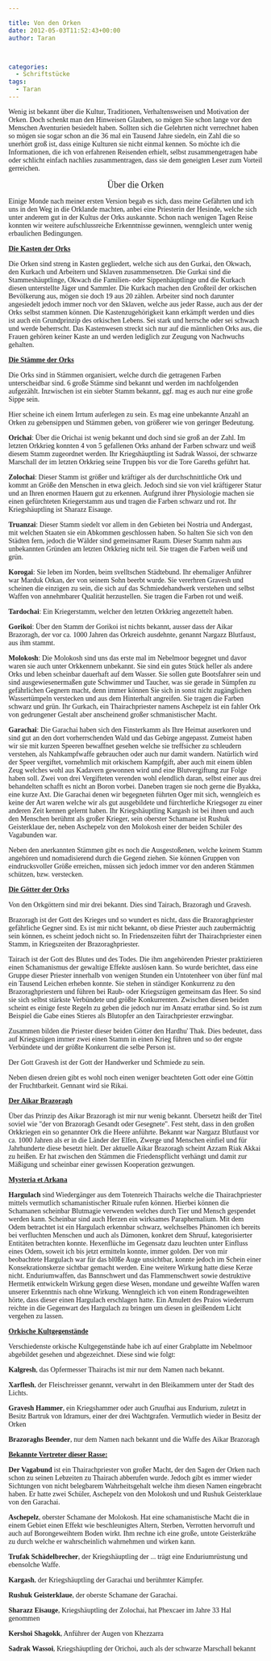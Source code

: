 ```yaml
---

title: Von den Orken
date: 2012-05-03T11:52:43+00:00
author: Taran



categories:
  - Schriftstücke
tags:
  - Taran
---
```

<span style="font-family: Constantia,serif;">Wenig ist bekannt über die Kultur, Traditionen, Verhaltensweisen und Motivation der Orken. Doch schenkt man den Hinweisen Glauben, so mögen Sie schon lange vor den Menschen Aventurien besiedelt haben. Sollten sich die Gelehrten nicht verrechnet haben so mögen sie sogar schon an die 36 mal ein Tausend Jahre siedeln, ein Zahl die so unerhört groß ist, dass einige Kulturen sie nicht einmal kennen. So möchte ich die Informationen, die ich von erfahrenen Reisenden erhielt, selbst zusammengetragen habe oder schlicht einfach nachlies zusammentragen, dass sie dem geneigten Leser zum Vorteil gerreichen.</span><!--more-->

<p align="center">
  <a name="_GoBack"></a> <span style="font-family: Constantia,serif;"><span style="font-size: large;">Über die Orken</span></span>
</p>

<span style="font-family: Constantia,serif;">Einige Monde nach meiner ersten Version begab es sich, dass meine Gefährten und ich uns in den Weg in die Orklande machten, anbei eine Priesterin der Hesinde, welche sich unter anderem gut in der Kultus der Orks auskannte. Schon nach wenigen Tagen Reise konnten wir weitere aufschlussreiche Erkenntnisse gewinnen, wenngleich unter wenig erbaulichen Bedingungen.</span>

<span style="font-family: Constantia,serif;"><u><b>Die Kasten der Orks</b></u></span>

<span style="font-family: Constantia,serif;">Die Orken sind streng in Kasten gegliedert, welche sich aus den Gurkai, den Okwach, den Kurkach und Arbeitern und Sklaven zusammensetzen. Die Gurkai sind die Stammeshäuptlinge, Okwach die Familien- oder Sippenhäuptlinge und die Kurkach diesen unterstellte Jäger und Sammler. Die Kurkach machen den Großteil der orkischen Bevölkerung aus, mögen sie doch 19 aus 20 zählen. Arbeiter sind noch darunter angesiedelt jedoch immer noch vor den Sklaven, welche aus jeder Rasse, auch aus der der Orks selbst stammen können. Die Kastenzugehörigkeit kann erkämpft werden und dies ist auch ein Grundprinzip des orkischen Lebens. Sei stark und herrsche oder sei schwach und werde beherrscht. Das Kastenwesen streckt sich nur auf die männlichen Orks aus, die Frauen gehören keiner Kaste an und werden lediglich zur Zeugung von Nachwuchs gehalten.</span>

<span style="font-family: Constantia,serif;"><u><b>Die Stämme der Orks</b></u></span>

<span style="font-family: Constantia,serif;">Die Orks sind in Stämmen organisiert, welche durch die getragenen Farben unterscheidbar sind. 6 große Stämme sind bekannt und werden im nachfolgenden aufgezählt. Inzwischen ist ein siebter Stamm bekannt, ggf. mag es auch nur eine große Sippe sein. </span>

<span style="font-family: Constantia,serif;">Hier scheine ich einem Irrtum auferlegen zu sein. Es mag eine unbekannte Anzahl an Orken zu gebensippen und Stämmen geben, von größerer wie von geringer Bedeutung. </span>

<span style="font-family: Constantia,serif;"><b>Orichai</b>: Über die Orichai ist wenig bekannt und doch sind sie groß an der Zahl. Im letzten Orkkrieg konnten 4 von 5 gefallenen Orks anhand der Farben schwarz und weiß diesem Stamm zugeordnet werden. Ihr Kriegshäuptling ist Sadrak Wassoi, der schwarze Marschall der im letzten Orkkrieg seine Truppen bis vor die Tore Gareths geführt hat.</span>

<span style="font-family: Constantia,serif;"><b>Zolochai</b>: Dieser Stamm ist größer und kräftiger als der durchschnittliche Ork und kommt an Größe den Menschen in etwa gleich. Jedoch sind sie von viel kräftigerer Statur und an Ihren enormen Hauern gut zu erkennen. Aufgrund ihrer Physiologie machen sie einen gefürchteten Kriegerstamm aus und tragen die Farben schwarz und rot. Ihr Kriegshäuptling ist Sharazz Eisauge.</span>

<span style="font-family: Constantia,serif;"><b>Truanzai</b>: Dieser Stamm siedelt vor allem in den Gebieten bei Nostria und Andergast, mit welchen Staaten sie ein Abkommen geschlossen haben. So halten Sie sich von den Städten fern, jedoch die Wälder sind gemeinsamer Raum. Dieser Stamm nahm aus unbekannten Gründen am letzten Orkkrieg nicht teil. Sie tragen die Farben weiß und grün.</span>

<span style="font-family: Constantia,serif;"><b>Korogai</b>: Sie leben im Norden, beim svelltschen Städtebund. Ihr ehemaliger Anführer war Marduk Orkan, der von seinem Sohn beerbt wurde. Sie vererhren Gravesh und scheinen die einzigen zu sein, die sich auf das Schmiedehandwerk verstehen und selbst Waffen von annehmbarer Qualität herzustellen. Sie tragen die Farben rot und weiß.</span>

<span style="font-family: Constantia,serif;"><b>Tardochai</b>: Ein Kriegerstamm, welcher den letzten Orkkrieg angezettelt haben.</span>

<span style="font-family: Constantia,serif;"><b>Gorikoi</b>: Über den Stamm der Gorikoi ist nichts bekannt, ausser dass der Aikar Brazoragh, der vor ca. 1000 Jahren das Orkreich ausdehnte, genannt Nargazz Blutfaust, aus ihm stammt.</span>

<span style="font-family: Constantia,serif;"><b>Molokosh</b>: Die Molokosh sind uns das erste mal im Nebelmoor begegnet und davor waren sie auch unter Orkkennern unbekannt. Sie sind ein gutes Stück heller als andere Orks und leben scheinbar dauerhaft auf dem Wasser. Sie sollen gute Bootsfahrer sein und sind ausgewiesenermaßen gute Schwimmer und Taucher, was sie gerade in Sümpfen zu gefährlichen Gegnern macht, denn immer können Sie sich in sonst nicht zugänglichen Wassertümpeln verstecken und aus dem Hinterhalt angreifen. Sie tragen die Farben schwarz und grün. Ihr Gurkach, ein Thairachpriester namens Aschepelz ist ein fahler Ork von gedrungener Gestalt aber anscheinend großer schmanistischer Macht.</span>

<span style="font-family: Constantia,serif;"><b>Garachai</b>: Die Garachai haben sich den Finsterkamm als Ihre Heimat auserkoren und sind gut an den dort vorherrschenden Wald und das Gebirge angepasst. Zumeist haben wir sie mit kurzen Speeren bewaffnet gesehen welche sie treffsicher zu schleudern verstehen, als Nahkampfwaffe gebrauchen oder auch nur damit wandern. Natürlich wird der Speer vergiftet, vornehmlich mit orkischem Kampfgift, aber auch mit einem üblen Zeug welches wohl aus Kadavern gewonnen wird und eine Blutvergiftung zur Folge haben soll. Zwei von drei Vergifteten verenden wohl elendlich daran, selbst einer aus drei behandelten schafft es nicht an Boron vorbei. Daneben tragen sie noch gerne die Byakka, eine kurze Axt. Die Garachai denen wir begegneten führten Oger mit sich, wenngleich es keine der Art waren welche wir als gut ausgebildete und fürchterliche Kriegsoger zu einer anderen Zeit kennen gelernt haben. Ihr Kriegshäuptling Kargash ist bei ihnen und auch den Menschen berühmt als großer Krieger, sein oberster Schamane ist Rushuk Geisterklaue der, neben Aschepelz von den Molokosh einer der beiden Schüler des Vagabunden war.</span>

<span style="font-family: Constantia,serif;">Neben den anerkannten Stämmen gibt es noch die Ausgestoßenen, welche keinem Stamm angehören und nomadisierend durch die Gegend ziehen. Sie können Gruppen von eindrucksvoller Größe erreichen, müssen sich jedoch immer vor den anderen Stämmen schützen, bzw. verstecken.</span>

<span style="font-family: Constantia,serif;"><u><b>Die Götter der Orks</b></u></span>

<span style="font-family: Constantia,serif;">Von den Orkgöttern sind mir drei bekannt. Dies sind Tairach, Brazoragh und Gravesh.</span>

<span style="font-family: Constantia,serif;">Brazoragh ist der Gott des Krieges und so wundert es nicht, dass die Brazoraghpriester gefährliche Gegner sind. Es ist mir nicht bekannt, ob diese Priester auch zaubermächtig sein können, es scheint jedoch nicht so. In Friedenszeiten führt der Thairachpriester einen Stamm, in Kriegszeiten der Brazoraghpriester.</span>

<span style="font-family: Constantia,serif;">Tairach ist der Gott des Blutes und des Todes. Die ihm angehörenden Priester praktizieren einen Schamanismus der gewaltige Effekte auslösen kann. So wurde berichtet, dass eine Gruppe dieser Priester innerhalb von wenigen Stunden ein Untotenheer von über fünf mal ein Tausend Leichen erheben konnte. Sie stehen in ständiger Konkurrenz zu den Brazoraghpriestern und führen bei Raub- oder Kriegszügen gemeinsam das Heer. So sind sie sich selbst stärkste Verbündete und größte Konkurrenten. Zwischen diesen beiden scheint es einige feste Regeln zu geben die jedoch nur im Ansatz erratbar sind. So ist zum Beispiel die Gabe eines Stieres als Blutopfer an den Tairachpriester erzwingbar.</span>

<span style="font-family: Constantia,serif;">Zusammen bilden die Priester dieser beiden Götter den Hardhu' Thak. Dies bedeutet, dass auf Kriegszügen immer zwei einen Stamm in einen Krieg führen und so der engste Verbündete und der größte Konkurrent die selbe Person ist.</span>

<span style="font-family: Constantia,serif;">Der Gott Gravesh ist der Gott der Handwerker und Schmiede zu sein.</span>

<span style="font-family: Constantia,serif;">Neben diesen dreien gibt es wohl noch einen weniger beachteten Gott oder eine Göttin der Fruchtbarkeit. Gennant wird sie Rikai.</span>

<span style="font-family: Constantia,serif;"><u><b>Der Aikar Brazoragh</b></u></span>

<span style="font-family: Constantia,serif;">Über das Prinzip des Aikar Brazoragh ist mir nur wenig bekannt. Übersetzt heißt der Titel soviel wie "der von Brazoragh Gesandt oder Gesegnete". Fest steht, dass in den großen Orkkriegen ein so genannter Ork die Heere anführte. Bekannt war Nargazz Blutfaust vor ca. 1000 Jahren als er in die Länder der Elfen, Zwerge und Menschen einfiel und für Jahrhunderte diese besetzt hielt. Der aktuelle Aikar Brazoragh scheint Azzam Riak Akkai zu heißen. Er hat zwischen den Stämmen die Friedenspflicht verhängt und damit zur Mäßigung und scheinbar einer gewissen Kooperation gezwungen.</span>

<span style="font-family: Constantia,serif;"><u><b>Mysteria et Arkana</b></u></span>

<span style="font-family: Constantia,serif;"><b>Hargulach</b> sind Wiedergänger aus dem Totenreich Thairachs welche die Thairachpriester mittels vermutlich schamanistischer Rituale rufen können. Hierbei können die Schamanen scheinbar Blutmagie verwenden welches durch Tier und Mensch gespendet werden kann. Scheinbar sind auch Herzen ein wirksames Paraphernalium. Mit dem Odem betrachtet ist ein Hargulach erkennbar schwarz, welchselbes Phänomen ich bereits bei verfluchten Menschen und auch als Dämonen, konkret dem Shruuf, kategorisierter Entitäten betrachten konnte. Hexenflüche im Gegensatz dazu leuchten unter Einfluss eines Odem, soweit ich bis jetzt ermitteln konnte, immer golden. Der von mir beobachtete Hargulach war für das bl0ße Auge unsichtbar, konnte jedoch im Schein einer Konsekrationskerze sichtbar gemacht werden. Eine weitere Wirkung hatte diese Kerze nicht. Enduriumwaffen, das Bannschwert und das Flammenschwert sowie destruktive Hermetik entwickeln Wirkung gegen diese Wesen, mondane und geweihte Waffen waren unserer Erkenntnis nach ohne Wirkung. Wenngleich ich von einem Rondrageweihten hörte, dass dieser einen Hargulach erschlagen hatte. Ein Amulett des Praios wiederrum reichte in die Gegenwart des Hargulach zu bringen um diesen in gleißendem Licht vergehen zu lassen. </span>

<span style="font-family: Constantia,serif;"><u><b>Orkische Kultgegenstände</b></u></span>

<span style="font-family: Constantia,serif;">Verschiedenste orkische Kultgegenstände habe ich auf einer Grabplatte im Nebelmoor abgebildet gesehen und abgezeichnet. Diese sind wie folgt:</span>

<span style="font-family: Constantia,serif;"><b>Kalgresh</b>, das Opfermesser Thairachs ist mir nur dem Namen nach bekannt.</span>

<span style="font-family: Constantia,serif;"><b>Xarflesh</b>, der Fleischreisser genannt, verwahrt in den Bleikammern unter der Stadt des Lichts.</span>

<span style="font-family: Constantia,serif;"><b>Gravesh Hammer</b>, ein Kriegshammer oder auch Gruufhai aus Endurium, zuletzt in Besitz Bartruk von Idramurs, einer der drei Wachtgrafen. Vermutlich wieder in Besitz der Orken</span>

<span style="font-family: Constantia,serif;"><b>Brazoraghs Beender</b>, nur dem Namen nach bekannt und die Waffe des Aikar Brazoragh</span>

<span style="font-family: Constantia,serif;"><u><b>Bekannte Vertreter dieser Rasse:</b></u></span>

<span style="font-family: Constantia,serif;"><b>Der Vagabund </b>ist ein Thairachpriester von großer Macht, der den Sagen der Orken nach schon zu seinen Lebzeiten zu Thairach abberufen wurde. Jedoch gibt es immer wieder Sichtungen von nicht belegbarem Wahrheitsgehalt welche ihm diesen Namen eingebracht haben. Er hatte zwei Schüler, Aschepelz von den Molokosh und und Rushuk Geisterklaue von den Garachai.</span>

<span style="font-family: Constantia,serif;"><b>Aschepelz</b>, oberster Schamane der Molokosh. Hat eine schamanistische Macht die in einem Gebiet einen Effekt wie beschleunigtes Altern, Sterben, Verrotten hervorruft und auch auf Borongeweihtem Boden wirkt. Ihm rechne ich eine große, untote Geisterkrähe zu durch welche er wahrscheinlich wahrnehmen und wirken kann. </span>

<span style="font-family: Constantia,serif;"><b>Trufak Schädelbrecher</b>, der Kriegshäuptling der ... trägt eine Enduriumrüstung und ebensolche Waffe.</span>

<span style="font-family: Constantia,serif;"><b>Kargash</b>, der Kriegshäuptling der Garachai und berühmter Kämpfer.</span>

<span style="font-family: Constantia,serif;"><b>Rushuk Geisterklaue</b>, der oberste Schamane der Garachai.</span>

<span style="font-family: Constantia,serif;"><b>Sharazz Eisauge</b>, Kriegshäuptling der Zolochai, hat Phexcaer im Jahre 33 Hal genommen</span>

<span style="font-family: Constantia,serif;"><b>Kershoi Shagokk</b>, Anführer der Augen von Khezzarra</span>

<span style="font-family: Constantia,serif;"><b>Sadrak Wassoi</b>, Kriegshäuptling der Orichoi, auch als der schwarze Marschall bekannt</span>

&nbsp;
